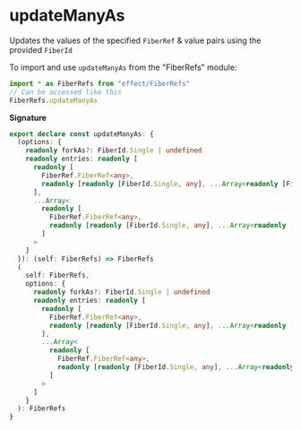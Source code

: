 # updateManyAs

Updates the values of the specified `FiberRef` & value pairs using the provided `FiberId`

To import and use `updateManyAs` from the "FiberRefs" module:

```ts
import * as FiberRefs from "effect/FiberRefs"
// Can be accessed like this
FiberRefs.updateManyAs
```

**Signature**

```ts
export declare const updateManyAs: {
  (options: {
    readonly forkAs?: FiberId.Single | undefined
    readonly entries: readonly [
      readonly [
        FiberRef.FiberRef<any>,
        readonly [readonly [FiberId.Single, any], ...Array<readonly [FiberId.Single, any]>]
      ],
      ...Array<
        readonly [
          FiberRef.FiberRef<any>,
          readonly [readonly [FiberId.Single, any], ...Array<readonly [FiberId.Single, any]>]
        ]
      >
    ]
  }): (self: FiberRefs) => FiberRefs
  (
    self: FiberRefs,
    options: {
      readonly forkAs?: FiberId.Single | undefined
      readonly entries: readonly [
        readonly [
          FiberRef.FiberRef<any>,
          readonly [readonly [FiberId.Single, any], ...Array<readonly [FiberId.Single, any]>]
        ],
        ...Array<
          readonly [
            FiberRef.FiberRef<any>,
            readonly [readonly [FiberId.Single, any], ...Array<readonly [FiberId.Single, any]>]
          ]
        >
      ]
    }
  ): FiberRefs
}
```
